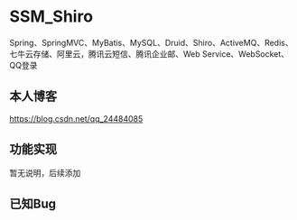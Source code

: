 # SSM_Shiro
Spring、SpringMVC、MyBatis、MySQL、Druid、Shiro、ActiveMQ、Redis、七牛云存储、阿里云，腾讯云短信、腾讯企业邮、Web Service、WebSocket、QQ登录

## 本人博客
https://blog.csdn.net/qq_24484085

## 功能实现
暂无说明，后续添加

## 已知Bug



